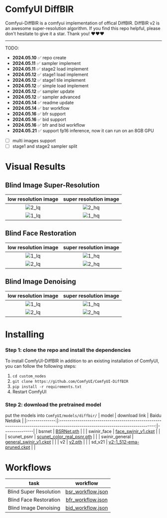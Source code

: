 # ComfyUI DiffBIR

Comfyui-DiffBIR is a comfyui implementation of offical DiffBIR. DiffBIR v2 is an awesome super-resolution algorithm. If you find this repo helpful, please don't hesitate to give it a star. Thank you! ❤️❤️❤️

---

TODO:
- **2024.05.10** ✅ repo create
- **2024.05.11** ✅ sampler implement
- **2024.05.11** ✅ stage2 load implement
- **2024.05.12** ✅ stage1 load implement
- **2024.05.12** ✅ stage1 tile implement
- **2024.05.12** ✅ simple load implement
- **2024.05.12** ✅ sampler update
- **2024.05.12** ✅ sampler advanced
- **2024.05.14** ✅ readme update
- **2024.05.14** ✅ bsr workflow
- **2024.05.16** ✅ bfr support
- **2024.05.16** ✅ bid support
- **2024.05.16** ✅ bfr and bid workflow
- **2024.05.21** ✅ support fp16 inference, now it can run on an 8GB GPU
- [ ] multi images support
- [ ] stage1 and stage2 sampler split

# Visual Results
## Blind Image Super-Resolution
|        low resolution image       |       super resolution image      |
|:---------------------------------:|:---------------------------------:|
|   ![2_lq](./assets/bsr/2_lq.jpg ) | ![ 2_hq ]( ./assets/bsr/2_hq.png )|
|   ![1_lq](./assets/bsr/1_lq.jpg)  | ![ 1_hq ]( ./assets/bsr/1_hq.png )|

## Blind Face Restoration
|        low resolution image       |       super resolution image      |
|:---------------------------------:|:---------------------------------:|
|   ![1_lq](./assets/bfr/1_lq.png ) | ![ 1_hq ]( ./assets/bfr/1_hq.png )|
|   ![2_lq](./assets/bfr/2_lq.jpg)  | ![ 2_hq ]( ./assets/bfr/2_hq.png )|

## Blind Image Denoising
|        low resolution image       |       super resolution image      |
|:---------------------------------:|:---------------------------------:|
|   ![1_lq](./assets/bid/1_lq.jpg ) | ![ 1_hq ]( ./assets/bid/1_hq.png )|
|   ![2_lq](./assets/bid/2_lq.png)  | ![ 2_hq ]( ./assets/bid/2_hq.png )|

# Installing
### Step 1: clone the repo and install the dependencies
To install ComfyUI-DiffBIR in addition to an existing installation of ComfyUI, you can follow the following steps:
1. `cd custom_nodes`  
2. `git clone https://github.com/ComfyUI/ComfyUI-DiffBIR`  
3. `pip install -r requirements.txt`
4. Restart ComfyUI

### Step 2: download the pretrained model
put the models into `ComfyUI/models/diffbir/`
|      model     |                                                          download link                                                         | Baidu Netdisk |
|:--------------:|:------------------------------------------------------------------------------------------------------------------------------:|---------------|
|     bsrnet     | [BSRNet.pth](https://github.com/cszn/KAIR/releases/download/v1.0/BSRNet.pth)                                                   |               |
|   swinir_face  | [face_swinir_v1.ckpt](https://huggingface.co/lxq007/DiffBIR/resolve/main/face_swinir_v1.ckpt)                                  |               |
|   scunet_psnr  |          [scunet_color_real_psnr.pth](https://github.com/cszn/KAIR/releases/download/v1.0/scunet_color_real_psnr.pth)          |               |
| swinir_general | [general_swinir_v1.ckpt](https://huggingface.co/lxq007/DiffBIR/resolve/main/general_swinir_v1.ckpt)                            |               |
|       v2       | [v2.pth](https://huggingface.co/lxq007/DiffBIR-v2/resolve/main/v2.pth)                                                         |               |
|     sd_v21     | [v2-1_512-ema-pruned.ckpt](https://huggingface.co/stabilityai/stable-diffusion-2-1-base/resolve/main/v2-1_512-ema-pruned.ckpt) |               |


# Workflows
|           task           |                              workflow                                  |
|:------------------------:|:----------------------------------------------------------------------:|
| Blind Super Resolution   |  [  bsr_workflow.json  ](  example_workflows/bsr_workflow_fp32.json  ) |
| Blind Face Restoration   |  [  bfr_workflow.json  ](  example_workflows/bfr_workflow_fp32.json  ) |
| Blind Image Denoising    |  [  bid_workflow.json  ](  example_workflows/bid_workflow_fp32.json  ) |
